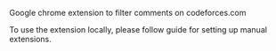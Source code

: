Google chrome extension to filter comments on codeforces.com

To use the extension locally, please follow guide for setting up manual extensions.
